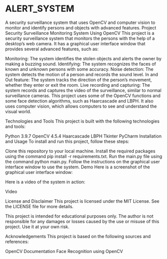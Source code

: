 # ALERT_SYSTEM
A security surveillance system that uses OpenCV and computer vision to monitor and identify persons and objects with advanced features.
Project Security Surveillance Monitoring System Using OpenCV
This project is a security surveillance system that monitors the persons with the help of a desktop’s web camera. It has a graphical user interface window that provides several advanced features, such as:

Monitoring: The system identifies the stolen objects and alerts the owner by making a buzzing sound.
Identifying: The system recognizes the faces of known and unknown persons with some accuracy.
Noise detection: The system detects the motion of a person and records the sound level.
In and Out feature: The system tracks the direction of the person’s movement, whether they enter or exit the room.
Live recording and capturing: The system records and captures the video of the surveillance, similar to normal surveillance cameras.
This project uses some of the OpenCV functions and some face detection algorithms, such as Haarcascade and LBPH. It also uses computer vision, which allows computers to see and understand the visual world.

Technologies and Tools
This project is built with the following technologies and tools:

Python 3.9.7
OpenCV 4.5.4
Haarcascade
LBPH
Tkinter
PyCharm
Installation and Usage
To install and run this project, follow these steps:

Clone this repository to your local machine.
Install the required packages using the command pip install -r requirements.txt.
Run the main.py file using the command python main.py.
Follow the instructions on the graphical user interface window to use the system.
Demo
Here is a screenshot of the graphical user interface window:

Here is a video of the system in action:

Video

License and Disclaimer
This project is licensed under the MIT License. See the LICENSE file for more details.

This project is intended for educational purposes only. The author is not responsible for any damages or losses caused by the use or misuse of this project. Use it at your own risk.

Acknowledgements
This project is based on the following sources and references:

OpenCV Documentation
Face Recognition using OpenCV
